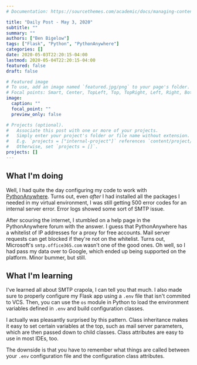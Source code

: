 ```yaml
---
# Documentation: https://sourcethemes.com/academic/docs/managing-content/

title: "Daily Post - May 3, 2020"
subtitle: ""
summary: ""
authors: ["Ben Bigelow"]
tags: ["Flask", "Python", "PythonAnywhere"]
categories: []
date: 2020-05-03T22:20:15-04:00
lastmod: 2020-05-04T22:20:15-04:00
featured: false
draft: false

# Featured image
# To use, add an image named `featured.jpg/png` to your page's folder.
# Focal points: Smart, Center, TopLeft, Top, TopRight, Left, Right, BottomLeft, Bottom, BottomRight.
image:
  caption: ""
  focal_point: ""
  preview_only: false

# Projects (optional).
#   Associate this post with one or more of your projects.
#   Simply enter your project's folder or file name without extension.
#   E.g. `projects = ["internal-project"]` references `content/project/deep-learning/index.md`.
#   Otherwise, set `projects = []`.
projects: []
---
```

## What I'm doing

Well, I had quite the day configuring my code to work with [PythonAnywhere](pythonanywhere.com/). Turns out, even _after_ I had installed all the packages I needed in my virtual environment, I was still getting 500 error codes for an internal server error. Error logs showed some sort of SMTP issue.

After scouring the internet, I stumbled on a help page in the PythonAnywhere forum with the answer. I guess that PythonAnywhere has a whitelist of IP addresses for a proxy for free accounts. Mail server requests can get blocked if they're not on the whitelist. Turns out, Microsoft's `smtp.office365.com` wasn't one of the good ones. Oh well, so I had pass my data over to Google, which ended up being supported on the platform. Minor bummer, but still.

## What I'm learning

I've learned all about SMTP crapola, I can tell you that much. I also made sure to properly configure my Flask app using a `.env` file that isn't commited to VCS. Then, you can use the `os` module in Python to load the environment variables defined in `.env` and build configuration classes.

I actually was pleasantly surprised by this pattern. Class inheritance makes it easy to set certain variables at the top, such as mail server parameters, which are then passed down to child classes. Class attributes are easy to use in most IDEs, too. 

The downside is that you have to remember what things are called between your `.env` configuration file and the configuration class attributes. 